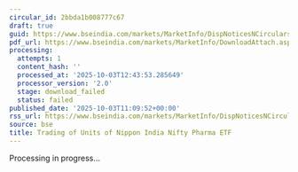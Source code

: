 ```yaml
---
circular_id: 2bbda1b008777c67
draft: true
guid: https://www.bseindia.com/markets/MarketInfo/DispNoticesNCirculars.aspx?Noticeid={29089EDA-2180-4169-82B5-F89D97DFE8C7}&noticeno=20251003-27&dt=10/03/2025&icount=27&totcount=34&flag=0
pdf_url: https://www.bseindia.com/markets/MarketInfo/DownloadAttach.aspx?id=20251003-27&attachedId=
processing:
  attempts: 1
  content_hash: ''
  processed_at: '2025-10-03T12:43:53.285649'
  processor_version: '2.0'
  stage: download_failed
  status: failed
published_date: '2025-10-03T11:09:52+00:00'
rss_url: https://www.bseindia.com/markets/MarketInfo/DispNoticesNCirculars.aspx?Noticeid={29089EDA-2180-4169-82B5-F89D97DFE8C7}&noticeno=20251003-27&dt=10/03/2025&icount=27&totcount=34&flag=0
source: bse
title: Trading of Units of Nippon India Nifty Pharma ETF
---
```


Processing in progress...